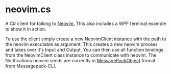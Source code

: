 # neovim.cs
A C# client for talking to [Neovim.](https://github.com/neovim/neovim)
This also includes a WPF terminal example to show it in action.

To use the client simply create a new NeovimClient instance with the path to the neovim executable as argument.
This creates a new neovim process and takes over it's Input and Output.
You can then use all function bindings from the NeovimClient class instance to communicate with neovim.
The Notifications neovim sends are currently in [MessagePackObject](https://github.com/msgpack/msgpack-cli/wiki/Messagepackobject) format from Messagepack-CLI.
